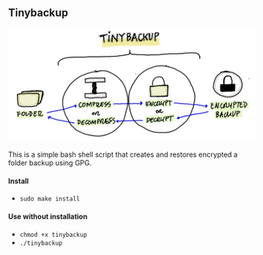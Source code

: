 ## Tinybackup

<img src="https://raw.githubusercontent.com/DavidValin/tinybackup/master/diagram.png"  alt="Tinybackup" />

This is a simple bash shell script that creates and restores encrypted a folder backup using GPG.

#### Install

* `sudo make install`


#### Use without installation

* `chmod +x tinybackup`
* `./tinybackup`

